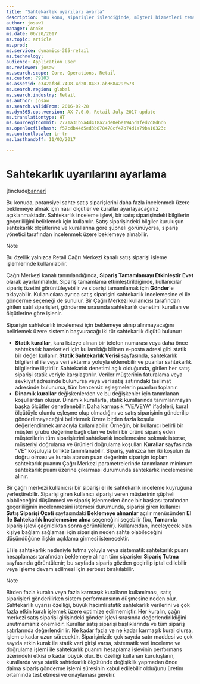 ```yaml
---
title: "Sahtekarlık uyarıları ayarla"
description: "Bu konu, siparişler işlendiğinde, müşteri hizmetleri temsilcilerini sahte olması olası bilgilere karşı uyarmak için kuralların nasıl ayarlanacağını açıklar. Siparişleri otomatik olarak veya el ile beklemeye almak için kullanılacak belirli kodlar tanımlayabilirsiniz."
author: josaw1
manager: AnnBe
ms.date: 06/20/2017
ms.topic: article
ms.prod: 
ms.service: dynamics-365-retail
ms.technology: 
audience: Application User
ms.reviewer: josaw
ms.search.scope: Core, Operations, Retail
ms.custom: 79103
ms.assetid: e342af8d-7498-4d20-8483-ab368429c578
ms.search.region: global
ms.search.industry: Retail
ms.author: josaw
ms.search.validFrom: 2016-02-28
ms.dyn365.ops.version: AX 7.0.0, Retail July 2017 update
ms.translationtype: HT
ms.sourcegitcommit: 2771a31b5a4d418a27de0ebe1945d1fed2d8d6d6
ms.openlocfilehash: f57cdb44d5ed3b078478cf47b74d1a79ba10323c
ms.contentlocale: tr-tr
ms.lasthandoff: 11/03/2017

---
```


# <a name="set-up-fraud-alerts"></a>Sahtekarlık uyarılarını ayarlama

[!include[banner](includes/banner.md)]

Bu konuda, potansiyel sahte satış siparişlerini daha fazla incelenmek üzere beklemeye almak için nasıl ölçütler ve kurallar ayarlayacağınız açıklanmaktadır. Sahtekarlık inceleme işlevi, bir satış siparişindeki bilgilerin geçerliliğini belirlemek için kullanılır. Satış siparişindeki bilgiler kuruluşun sahtekarlık ölçütlerine ve kurallarına göre şüpheli görünüyorsa, sipariş yönetici tarafından incelenmek üzere beklemeye alınabilir.

> [!NOTE]
> Bu özellik yalnızca Retail Çağrı Merkezi kanalı satış siparişi işleme işlemlerinde kullanılabilir. 

Çağrı Merkezi kanalı tanımlandığında, **Sipariş Tamamlamayı Etkinleştir** **Evet** olarak ayarlanmalıdır. Sipariş tamamlama etkinleştirildiğinde, kullanıcılar sipariş özetini görüntüleyebilir ve siparişi tamamlamak için **Gönder**'e tıklayabilir. Kullanıcılara ayrıca satış siparişini sahtekarlık incelemesine el ile gönderme seçeneği de sunulur. Bir Çağrı Merkezi kullanıcısı tarafından girilen satıl siparişleri, gönderme sırasında sahtekarlık denetimi kuralları ve ölçütlerine göre işlenir.

Siparişin sahtekarlık incelemesi için beklemeye alınıp alınmayacağını belirlemek üzere sistemin başvuracağı iki tür sahtekarlık ölçütü bulunur:

-   **Statik kurallar**, kara listeye alınan bir telefon numarası veya daha önce sahtekarlık hareketleri için kullanıldığı bilinen e-posta adresi gibi statik bir değer kullanır. **Statik Sahtekarlık Verisi** sayfasında, sahtekarlık bilgileri el ile veya veri aktarma yoluyla eklenebilir ve puanlar sahtekarlık bilgilerine iliştirilir. Sahtekarlık denetimi açık olduğunda, girilen her satış siparişi statik veriyle karşılaştırılır. Veriler müşterinin faturalama veya sevkiyat adresinde bulunursa veya veri satış satırındaki teslimat adresinde bulunursa, tüm benzersiz eşleşmelerin puanları toplanır.  
-   **Dinamik kurallar** değişkenlerden ve bu değişkenler için tanımlanan koşullardan oluşur. Dinamik kurallarla, statik kurallarında tanımlanmayan başka ölçütler denetlenebilir. Daha karmaşık "VE/VEYA" ifadeleri, kural ölçütüyle olumlu eşleşme olup olmadığını ve satış siparişinin gönderilip gönderilmeyeceğini belirlemek üzere birden fazla koşulu değerlendirmek amacıyla kullanılabilir. Örneğin, bir kullanıcı belirli bir müşteri grubu değerine bağlı olan ve belirli bir ürünü sipariş eden müşterilerin tüm siparişlerini sahtekarlık incelemesine sokmak isterse, müşteriyi doğrulama ve ürünleri doğrulama koşulları **Kurallar** sayfasında "VE" koşuluyla birlikte tanımlanabilir. Sipariş, yalnızca her iki koşulun da doğru olması ve kurala atanan puan değerinin siparişin toplam sahtekarlık puanını Çağrı Merkezi parametrelerinde tanımlanan minimum sahtekarlık puanı üzerine çıkarması durumunda sahtekarlık incelemesine alınır.

Bir çağrı merkezi kullanıcısı bir siparişi el ile sahtekarlık inceleme kuyruğuna yerleştirebilir. Siparişi giren kullanıcı siparişi veren müşterinin şüpheli olabileceğini düşünmesi ve sipariş işlenmeden önce bir başkası tarafından geçerliliğinin incelenmesini istemesi durumunda, siparişi giren kullanıcı **Satış Siparişi Özeti** sayfasındaki **Beklemeye alınanlar** açılır menüsünden **El İle Sahtekarlık İncelemesine alma** seçeneğini seçebilir (bu, **Tamamla** sipariş işlevi çağrıldıktan sonra görüntülenir). Kullanıcıdan, inceleyecek olan kişiye bağlam sağlaması için siparişin neden sahte olabileceğini düşündüğüne ilişkin açıklama girmesi istenecektir.

El ile sahtekarlık nedeniyle tutma yoluyla veya sistematik sahtekarlık puanı hesaplaması tarafından beklemeye alınan tüm siparişler **Sipariş Tutma** sayfasında görüntülenir; bu sayfada sipariş gözden geçirilip iptal edilebilir veya işleme devam edilmesi için serbest bırakılabilir.

> [!NOTE]
> Birden fazla kuralın veya fazla karmaşık kuralların kullanılması, satış siparişleri gönderilirken sistem performansının düşmesine neden olur. Sahtekarlık uyarısı özelliği, büyük hacimli statik sahtekarlık verilerini ve çok fazla etkin kuralı işlemek üzere optimize edilmemiştir. Her kuralın, çağrı merkezi satış siparişi girişindeki gönder işlevi sırasında değerlendirildiğini unutmamanız önemlidir. Kurallar satış siparişi başlıklarında ve tüm sipariş satırlarında değerlendirilir. Ne kadar fazla ve ne kadar karmaşık kural olursa, işlem o kadar uzun sürecektir. Siparişinizde çok sayıda satır maddesi ve çok sayıda etkin kurak ile statik veri girişi varsa, sistematik veri inceleme ve doğrulama işlemi ile sahtekarlık puanını hesaplama işlevinin performans üzerindeki etkisi o kadar büyük olur.  Bu özelliği kullanan kuruluşların, kurallarda veya statik sahtekarlık ölçütünde değişiklik yapmadan önce daima sipariş gönderme işlemi süresinin kabul edilebilir olduğunu üretim ortamında test etmesi ve onaylaması gerekir.

